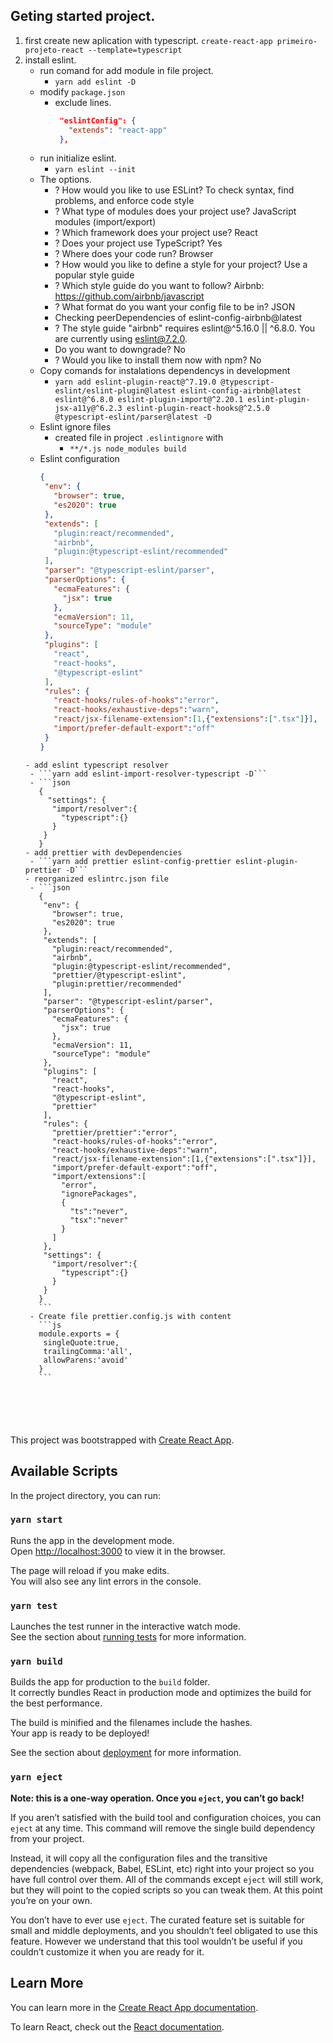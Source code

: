## Geting started project.
1. first create new aplication with typescript.
```create-react-app primeiro-projeto-react --template=typescript```
2. install eslint.
   - run comand for add module in file project.
     - ```yarn add eslint -D```
   - modify ```package.json```
     - exclude lines.
       ```json
        "eslintConfig": {
          "extends": "react-app"
        },
       ```
   - run initialize eslint.
     - ```yarn eslint --init```
   - The options.
     - ? How would you like to use ESLint? To check syntax, find problems, and enforce code style
     - ? What type of modules does your project use? JavaScript modules (import/export)
     - ? Which framework does your project use? React
     - ? Does your project use TypeScript? Yes
     - ? Where does your code run? Browser
     - ? How would you like to define a style for your project? Use a popular style guide
     - ? Which style guide do you want to follow? Airbnb: https://github.com/airbnb/javascript
     - ? What format do you want your config file to be in? JSON
     - Checking peerDependencies of eslint-config-airbnb@latest
     - ? The style guide "airbnb" requires eslint@^5.16.0 || ^6.8.0. You are currently using eslint@7.2.0.
     - Do you want to downgrade? No
     - ? Would you like to install them now with npm? No
   - Copy comands for instalations dependencys in development
     - ```yarn add eslint-plugin-react@^7.19.0 @typescript-eslint/eslint-plugin@latest eslint-config-airbnb@latest eslint@^6.8.0 eslint-plugin-import@^2.20.1 eslint-plugin-jsx-a11y@^6.2.3 eslint-plugin-react-hooks@^2.5.0 @typescript-eslint/parser@latest -D```
   - Eslint ignore files
     - created file in project ```.eslintignore``` with
       - ```**/*.js node_modules build```
   - Eslint configuration
     ```json
     {
      "env": {
        "browser": true,
        "es2020": true
      },
      "extends": [
        "plugin:react/recommended",
        "airbnb",
        "plugin:@typescript-eslint/recommended"
      ],
      "parser": "@typescript-eslint/parser",
      "parserOptions": {
        "ecmaFeatures": {
          "jsx": true
        },
        "ecmaVersion": 11,
        "sourceType": "module"
      },
      "plugins": [
        "react",
        "react-hooks",
        "@typescript-eslint"
      ],
      "rules": {
        "react-hooks/rules-of-hooks":"error",
        "react-hooks/exhaustive-deps":"warn",
        "react/jsx-filename-extension":[1,{"extensions":[".tsx"]}],
        "import/prefer-default-export":"off"
      }
     }
    ```
   - add eslint typescript resolver
     - ```yarn add eslint-import-resolver-typescript -D```
     - ```json
       {
         "settings": {
          "import/resolver":{
            "typescript":{}
          }
        }
       }
   - add prettier with devDependencies
     - ```yarn add prettier eslint-config-prettier eslint-plugin-prettier -D```
   - reorganized eslintrc.json file
     - ```json
       {
        "env": {
          "browser": true,
          "es2020": true
        },
        "extends": [
          "plugin:react/recommended",
          "airbnb",
          "plugin:@typescript-eslint/recommended",
          "prettier/@typescript-eslint",
          "plugin:prettier/recommended"
        ],
        "parser": "@typescript-eslint/parser",
        "parserOptions": {
          "ecmaFeatures": {
            "jsx": true
          },
          "ecmaVersion": 11,
          "sourceType": "module"
        },
        "plugins": [
          "react",
          "react-hooks",
          "@typescript-eslint",
          "prettier"
        ],
        "rules": {
          "prettier/prettier":"error",
          "react-hooks/rules-of-hooks":"error",
          "react-hooks/exhaustive-deps":"warn",
          "react/jsx-filename-extension":[1,{"extensions":[".tsx"]}],
          "import/prefer-default-export":"off",
          "import/extensions":[
            "error",
            "ignorePackages",
            {
              "ts":"never",
              "tsx":"never"
            }
          ]
        },
        "settings": {
          "import/resolver":{
            "typescript":{}
          }
        }
       }
       ```
     - Create file prettier.config.js with content
       ```js
       module.exports = {
        singleQuote:true,
        trailingComma:'all',
        allowParens:'avoid'
       }
       ```






This project was bootstrapped with [Create React App](https://github.com/facebook/create-react-app).

## Available Scripts

In the project directory, you can run:

### `yarn start`

Runs the app in the development mode.<br />
Open [http://localhost:3000](http://localhost:3000) to view it in the browser.

The page will reload if you make edits.<br />
You will also see any lint errors in the console.

### `yarn test`

Launches the test runner in the interactive watch mode.<br />
See the section about [running tests](https://facebook.github.io/create-react-app/docs/running-tests) for more information.

### `yarn build`

Builds the app for production to the `build` folder.<br />
It correctly bundles React in production mode and optimizes the build for the best performance.

The build is minified and the filenames include the hashes.<br />
Your app is ready to be deployed!

See the section about [deployment](https://facebook.github.io/create-react-app/docs/deployment) for more information.

### `yarn eject`

**Note: this is a one-way operation. Once you `eject`, you can’t go back!**

If you aren’t satisfied with the build tool and configuration choices, you can `eject` at any time. This command will remove the single build dependency from your project.

Instead, it will copy all the configuration files and the transitive dependencies (webpack, Babel, ESLint, etc) right into your project so you have full control over them. All of the commands except `eject` will still work, but they will point to the copied scripts so you can tweak them. At this point you’re on your own.

You don’t have to ever use `eject`. The curated feature set is suitable for small and middle deployments, and you shouldn’t feel obligated to use this feature. However we understand that this tool wouldn’t be useful if you couldn’t customize it when you are ready for it.

## Learn More

You can learn more in the [Create React App documentation](https://facebook.github.io/create-react-app/docs/getting-started).

To learn React, check out the [React documentation](https://reactjs.org/).
